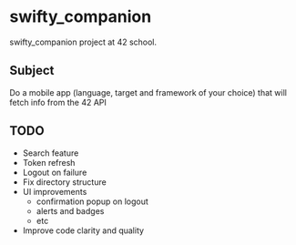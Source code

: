 # swifty_companion
swifty_companion project at 42 school.

## Subject
Do a mobile app (language, target and framework of your choice) that will fetch info from the 42 API

## TODO
- Search feature
- Token refresh
- Logout on failure
- Fix directory structure
- UI improvements
  - confirmation popup on logout
  - alerts and badges
  - etc
- Improve code clarity and quality
